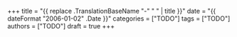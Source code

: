 +++
title = "{{ replace .TranslationBaseName "-" " " | title }}"
date = "{{ dateFormat "2006-01-02" .Date }}"
categories = ["TODO"]
tags = ["TODO"]
authors = ["TODO"]
draft = true
+++
